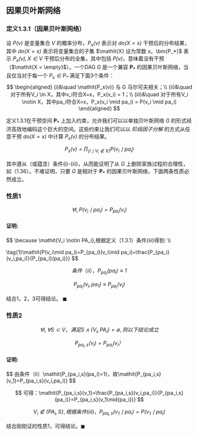 ## 因果贝叶斯网络

### 定义1.3.1（因果贝叶斯网络）

设 $\mathit{P(v)}$ 是变量集合 $\mathit{V}$ 的概率分布，$\mathit{P_x(v)}$ 表示对 $\mathit{do(X=x)}$ 干预后的分布结果，其中 $\mathit{do(X=x)}$ 表示将变量集合的子集 $\mathit{X} 设为常数 $\mathit{x}。$\bm{P_*}$  表示 $\mathit{P_x(v), X \in V}$ 干预后分布的全集，其中包括 $\mathit{P(v)}$，意味着没有干预（$\mathit{X = \empty}$）。一个DAG $\mathit{G}$ 是一个兼容 $\bm{P_*}$ 的因果贝叶斯网络，当且仅当对于每一个 $\mathit{P_x \in P_*}$ 满足下面3个条件：
$$
\begin{aligned}
(i)&\quad \mathit{P_x(v)} 与 G 马尔可夫相关；\\
(ii)&\quad 对于所有V_i \in X，其中v_i符合X=x，P_x(v_i) = 1；\\
(iii)&\quad 对于所有V_i \notin X，其中pa_i符合X=x，P_x(v_i \mid pa_i) = P(v_i \mid pa_i)
\end{aligned}
$$

定义1.3.1在干预空间 $\bm{P_*}$ 上加入约束，允许我们可以以单独贝叶斯网络 $G$ 的形式经济高效地编码这个巨大的空间。这些约束让我们可以以 *阶段因子分解* 的方式从任意干预 $\mathit{do(X=x)}$ 中计算 $\mathit{P_x(v)}$ 的分布结果。

$$
\tag{1.37} \mathit{P_x(v) = \prod_{\{i \mid V_i \notin X\}} {P(v_i \mid pa_i)}}
$$

其中遵从（或蕴含）条件(i)-(iii)，从而能证明了从 $\mathit{G}$ 上删除家族过程的合理性，如（1.36）。不难证明，只要 $\mathit{G}$ 是相对于 $\bm{P_*}$ 的因果贝叶斯网络，下面两条性质必然成立。

### 性质1

$$
\tag{1.38}\mathit{\forall{i},  P(v_i\mid pa_i)=P_{pa_i}(v_i)}
$$

<div class="alert alert-success" role="alert">
<h4 class="alert-heading">证明:</h4>
$$
\because \mathit{V_i \notin PA_i},根据定义（1.3.1）条件(iii)得到: \\

\tag{1}\mathit{P(v_i\mid pa_i)=P_{pa_i}(v_i\mid pa_i)=\frac{P_{pa_i}(v_i,pa_i)}{P_{pa_i}(pa_i)}}
$$

$$
条件（ii），\tag{2}\mathit{P_{pa_i}(pa_i)\equiv1}
$$

$$
\tag{3}\mathit{P_{pa_i}(v_i,pa_1)\equiv{P_{pa_i}}(v_i)}
$$

结合1，2，3可得结论。 $\blacksquare$
</div>




### 性质2


$$
\mathit{\forall{i},    \forall{S\subset{V}}}，满足\mathit{S\land\{V_i,PA_i\}=\emptyset}, 则以下结论成立
$$

$$
\tag{1.39}\mathit{P_{pa_i,s}(v_i)=P_{pa_i}(v_i）}
$$

<div class="alert alert-success" role="alert">
<h4 class="alert-heading">证明:</h4>
$$
由条件（ii）\mathit{P_{pa_i,s}(pa_i)=1}，故\mathit{P_{pa_i,s}(v_1)=P_{pa_i,s}(v_i,pa_i)}
$$

$$
可得：\mathit{P_{pa_i,s}(v_1)=\frac{P_{pa_i,s}(v_i,pa_i)}{P_{pa_i,s}(pa_i)}=P_{pa_i,s}(v_1\mid{pa_i})}
$$

$$
\mathit{V_i \notin \{PA_i,S\}},根据条件(iii)，\mathit{P_{pa_i,s}(v_1\mid{pa_i})=P(v_1\mid{pa_i})}
$$

结合刚刚证的性质1，可得结论。$\blacksquare$
</div>
